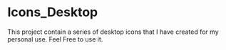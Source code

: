 # Icons_Desktop

This project contain a series of desktop icons that I have created for my personal use. Feel Free to use it.